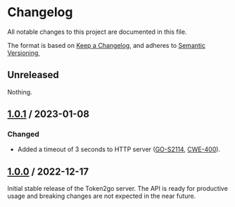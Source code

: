 # Changelog

All notable changes to this project are documented in this file.

The format is based on [Keep a Changelog](https://keepachangelog.com/en/1.1.0),
and adheres to [Semantic Versioning](https://semver.org/spec/v2.0.0),

## Unreleased

Nothing.

## [1.0.1](https://github.com/trallnag/token2go-server/compare/v1.0.0...v1.0.1) / 2023-01-08

### Changed

- Added a timeout of 3 seconds to HTTP server
  ([GO-S2114](https://deepsource.io/directory/analyzers/go/issues/GO-S2114),
  [CWE-400](https://cwe.mitre.org/data/definitions/400.html)).

## [1.0.0](https://github.com/trallnag/token2go-server/compare/3d62e4caf205bdf26b12b3900e27540e6ebfbd2e...v1.0.0) / 2022-12-17

Initial stable release of the Token2go server. The API is ready for productive
usage and breaking changes are not expected in the near future.
